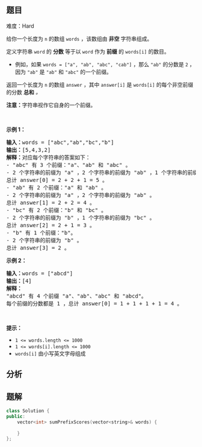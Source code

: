 
## 题目
难度：Hard
<p>给你一个长度为 <code>n</code> 的数组 <code>words</code> ，该数组由 <strong>非空</strong> 字符串组成。</p>

<p>定义字符串 <code>word</code> 的 <strong>分数</strong> 等于以 <code>word</code> 作为 <strong>前缀</strong> 的 <code>words[i]</code> 的数目。</p>

<ul>
	<li>例如，如果 <code>words = ["a", "ab", "abc", "cab"]</code> ，那么 <code>"ab"</code> 的分数是 <code>2</code> ，因为 <code>"ab"</code> 是 <code>"ab"</code> 和 <code>"abc"</code> 的一个前缀。</li>
</ul>

<p>返回一个长度为<em> </em><code>n</code> 的数组<em> </em><code>answer</code><em> </em>，其中<em> </em><code>answer[i]</code><em> </em>是<em>&nbsp;</em><code>words[i]</code> 的每个非空前缀的分数 <strong>总和</strong> <em>。</em></p>

<p><strong>注意：</strong>字符串视作它自身的一个前缀。</p>

<p>&nbsp;</p>

<p><strong>示例 1：</strong></p>

<pre><strong>输入：</strong>words = ["abc","ab","bc","b"]
<strong>输出：</strong>[5,4,3,2]
<strong>解释：</strong>对应每个字符串的答案如下：
- "abc" 有 3 个前缀："a"、"ab" 和 "abc" 。
- 2 个字符串的前缀为 "a" ，2 个字符串的前缀为 "ab" ，1 个字符串的前缀为 "abc" 。
总计 answer[0] = 2 + 2 + 1 = 5 。
- "ab" 有 2 个前缀："a" 和 "ab" 。
- 2 个字符串的前缀为 "a" ，2 个字符串的前缀为 "ab" 。
总计 answer[1] = 2 + 2 = 4 。
- "bc" 有 2 个前缀："b" 和 "bc" 。
- 2 个字符串的前缀为 "b" ，1 个字符串的前缀为 "bc" 。 
总计 answer[2] = 2 + 1 = 3 。
- "b" 有 1 个前缀："b"。
- 2 个字符串的前缀为 "b" 。
总计 answer[3] = 2 。
</pre>

<p><strong>示例 2：</strong></p>

<pre><strong>输入：</strong>words = ["abcd"]
<strong>输出：</strong>[4]
<strong>解释：</strong>
"abcd" 有 4 个前缀 "a"、"ab"、"abc" 和 "abcd"。
每个前缀的分数都是 1 ，总计 answer[0] = 1 + 1 + 1 + 1 = 4 。
</pre>

<p>&nbsp;</p>

<p><strong>提示：</strong></p>

<ul>
	<li><code>1 &lt;= words.length &lt;= 1000</code></li>
	<li><code>1 &lt;= words[i].length &lt;= 1000</code></li>
	<li><code>words[i]</code> 由小写英文字母组成</li>
</ul>

## 分析

## 题解
```cpp
class Solution {
public:
    vector<int> sumPrefixScores(vector<string>& words) {
        
    }
};
```